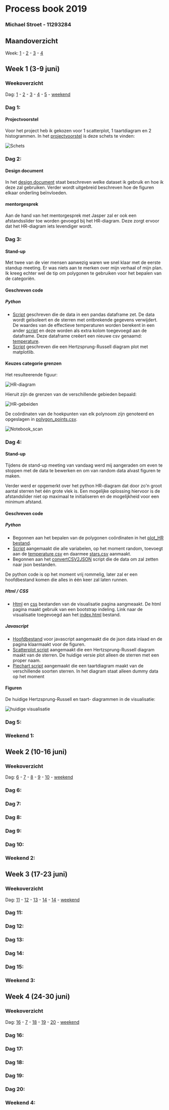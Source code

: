 # Process book 2019
### Michael Stroet - 11293284

## Maandoverzicht
Week: [1](#week-1-3-9-juni) - [2](#week-2-10-16-juni) - [3](#week-3-17-23-juni) - [4](#week-4-24-30-juni)

## Week 1 (3-9 juni)

### Weekoverzicht
Dag: [1](#dag-1) - [2](#dag-2) - [3](#dag-3) - [4](#dag-4) - [5](#dag-5) - [weekend](#weekend-1)

### Dag 1:

#### Projectvoorstel
Voor het project heb ik gekozen voor 1 scatterplot, 1 taartdiagram en 2 histogrammen. In het [projectvoorstel](PROPOSAL.md) is deze schets te vinden:

![Schets](doc/visualisation_sketch.png)

### Dag 2:

#### Design document
In het [design document](DESIGN.md) staat beschreven welke dataset ik gebruik en hoe ik deze zal gebruiken. Verder wordt uitgebreid beschreven hoe de figuren elkaar onderling beïnvloeden.

#### mentorgesprek
Aan de hand van het mentorgesprek met Jasper zal er ook een afstandsslider toe worden gevoegd bij het HR-diagram. Deze zorgt ervoor dat het HR-diagram iets levendiger wordt.

### Dag 3:

#### Stand-up
Met twee van de vier mensen aanwezig waren we snel klaar met de eerste standup meeting. Er was niets aan te merken over mijn verhaal of mijn plan. Ik kreeg echter wel de tip om polygonen te gebruiken voor het bepalen van de categoriën.

#### Geschreven code

##### Python
- [Script](code/python/create_temperatureCSV.py) geschreven die de data in een pandas dataframe zet. De data wordt geïsoleert en de sterren met ontbrekende gegevens verwijdert. De waardes van de effectieve temperaturen worden berekent in een ander [script](code/python/calculate_temperature.py) en deze worden als extra kolom toegevoegd aan de dataframe. Deze dataframe creëert een nieuwe csv genaamd: [temperature](data/temperature.csv).
- [Script](code/python/plot_Hertzsprung-Russell.py) geschreven die een Hertzsprung-Russell diagram plot met matplotlib.

#### Keuzes categorie grenzen
Het resulteerende figuur:

![HR-diagram](doc/process/week_1/HR-diagram.png)

Hieruit zijn de grenzen van de verschillende gebieden bepaald:

![HR-gebeiden](doc/process/week_1/HR-gebieden.png)

De coördinaten van de hoekpunten van elk polynoom zijn genoteerd en opgeslagen in [polygon_points.csv](data/polygon_points.csv).

![Notebook_scan](doc/process/week_1/notebook_scan.png)

### Dag 4:

#### Stand-up
Tijdens de stand-up meeting van vandaag werd mij aangeraden om even te stoppen met de data te bewerken en om van random data alvast figuren te maken.

Verder werd er opgemerkt over het python HR-diagram dat door zo'n groot aantal sterren het één grote vlek is. Een mogelijke oplossing hiervoor is de afstandslider niet op maximaal te initialiseren en de mogelijkheid voor een minimum afstand.

#### Geschreven code

##### Python
- Begonnen aan het bepalen van de polygonen coördinaten in het [plot_HR bestand](code/python/plot_Hertzsprung-Russell.py).
- [Script](code/python/add_category_color_radius_mass.py) aangemaakt die alle variabelen, op het moment random, toevoegt aan de [temperature csv](data/temperature.csv) en daarmee [stars.csv](data/stars.csv) aanmaakt.
- Begonnen aan het [convertCSV2JSON](code/python/convertCSV2JSON.py) script die de data om zal zetten naar json bestanden.

De python code is op het moment vrij rommelig, later zal er een hoofdbestand komen die alles in één keer zal laten runnen.

##### Html / CSS
- [Html](code/html-css/stars.html) en [css](code/html-css/stars.css) bestanden van de visualisatie pagina aangmeaakt. De html pagina maakt gebruik van een bootstrap indeling. Link naar de visualisatie toegevoegd aan het [index.html](index.html) bestand.

##### Javascript
- [Hoofdbestand](code/javascript/stars.js) voor javascript aangemaakt die de json data inlaad en de pagina klaarmaakt voor de figuren.
- [Scatterplot script](code/javascript/starsScatterplot.js) aangemaakt die een Hertzsprung-Russell diagram maakt van de sterren. De huidige versie plot alleen de sterren met een proper naam.
- [Piechart script](code/javascript/starsScatterplot.js) aangemaakt die een taartdiagram maakt van de verschillende soorten sterren. In het diagram staat alleen dummy data op het moment

#### Figuren
De huidige Hertzsprung-Russell en taart- diagrammen in de visualisatie:

![huidige visualisatie](doc/process/week_1/scatterplot&piechart.png)

### Dag 5:

### Weekend 1:


## Week 2 (10-16 juni)

### Weekoverzicht
Dag: [6](#dag-6) - [7](#dag-7) - [8](#dag-8) - [9](#dag-9) - [10](#dag-10) - [weekend](#weekend-2)

### Dag 6:

### Dag 7:

### Dag 8:

### Dag 9:

### Dag 10:

### Weekend 2:

## Week 3 (17-23 juni)

### Weekoverzicht
Dag: [11](#dag-11) - [12](#dag-12) - [13](#dag-13) - [14](#dag-14) - [14](#dag-14) - [weekend](#weekend-3)

### Dag 11:

### Dag 12:

### Dag 13:

### Dag 14:

### Dag 15:

### Weekend 3:


## Week 4 (24-30 juni)

### Weekoverzicht
Dag: [16](#dag-16) - [7](#dag-7) - [18](#dag-18) - [19](#dag-19) - [20](#dag-20) - [weekend](#weekend-4)

### Dag 16:

### Dag 17:

### Dag 18:

### Dag 19:

### Dag 20:

### Weekend 4:
